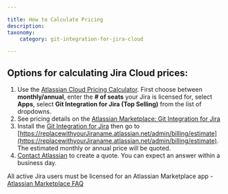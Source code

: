 ```yaml
---

title: How to Calculate Pricing
description:
taxonomy:
    category: git-integration-for-jira-cloud

---
```

## Options for calculating Jira Cloud prices:



1.  Use the [Atlassian Cloud Pricing Calculator](https://www.atlassian.com/software/pricing-calculator). First choose between **monthly/annual**, enter the **\# of seats** your Jira is licensed for, select **Apps**, select **Git Integration for Jira (Top Selling)** from the list of dropdowns.
2.  See pricing details on the [Atlassian Marketplace: Git Integration for Jira](https://marketplace.atlassian.com/apps/4984/git-integration-for-jira?hosting=cloud&tab=pricing)
3.  Install the [Git Integration for Jira](https://marketplace.atlassian.com/apps/4984/git-integration-for-jira?hosting=cloud&tab=pricing) then go to [https://replacewithyourJiraname.atlassian.net/admin/billing/estimate](https://replacewithyourJiraname.atlassian.net/admin/billing/estimate). The estimated monthly or annual price will be quoted.
4.  [Contact Atlassian](https://www.atlassian.com/company/contact/purchasing-licensing) to create a quote. You can expect an answer within a business day.



All active Jira users must be licensed for an Atlassian Marketplace app - [Atlassian Marketplace FAQ](https://www.atlassian.com/licensing/marketplace#licensingandpricing-1)
